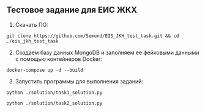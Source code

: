 ## Тестовое задание для ЕИС ЖКХ

1. Скачать ПО:
```
git clone https://github.com/Semund/EIS_JKH_test_task.git && cd ./eis_jkh_test_task
```

2. Создаем базу данных MongoDB и заполняем ее фейковыми данными с помощью контейнеров Docker:
```
docker-compose up -d --build
```

3. Запустить программы для выполнения заданий:
```
python ./solution/task1_solution.py
```

```
python ./solution/task2_solution.py
```
